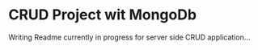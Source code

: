 # CRUD Project wit MongoDb

Writing Readme currently in progress for server side CRUD application...
